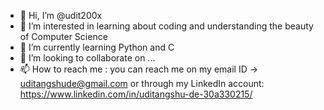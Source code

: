 - 👋 Hi, I’m @udit200x
- 👀 I’m interested in learning about coding and understanding the beauty of Computer Science
- 🌱 I’m currently learning Python and C
- 💞️ I’m looking to collaborate on ...
- 📫 How to reach me : you can reach me on my email ID -> uditangshude@gmail.com or through my LinkedIn account: https://www.linkedin.com/in/uditangshu-de-30a330215/

<!---
udit200x/udit200x is a ✨ special ✨ repository because its `README.md` (this file) appears on your GitHub profile.
You can click the Preview link to take a look at your changes.
--->
